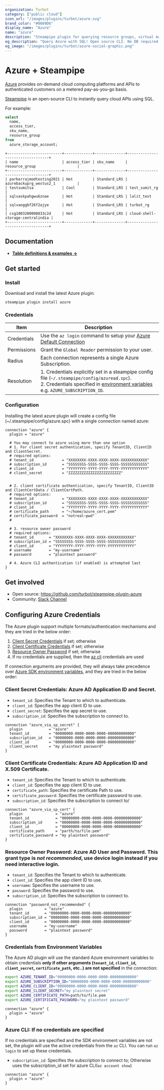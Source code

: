 ```yaml
---
organization: Turbot
category: ["public cloud"]
icon_url: "/images/plugins/turbot/azure.svg"
brand_color: "#0089D6"
display_name: "Azure"
name: "azure"
description: "Steampipe plugin for querying resource groups, virtual machines, storage accounts and more from Azure."
og_description: "Query Azure with SQL! Open source CLI. No DB required."
og_image: "/images/plugins/turbot/azure-social-graphic.png"
---
```


# Azure + Steampipe

[Azure](https://azure.amazon.com/) provides on-demand cloud computing platforms and APIs to authenticated customers on a metered pay-as-you-go basis.

[Steampipe](https://steampipe.io) is an open-source CLI to instantly query cloud APIs using SQL.

For example:

```sql
select
  name,
  access_tier,
  sku_name,
  resource_group
from
  azure_storage_account;
```

```
+-------------------------+-------------+--------------+----------------------------------+
| name                    | access_tier | sku_name     | resource_group                   |
+-------------------------+-------------+--------------+----------------------------------+
| parkerrajmodtesting2021 | Hot         | Standard_LRS | azurebackuprg_westus2_1          |
| testsumitsa             | Cool        | Standard_LRS | test_sumit_rg                    |
| sqlvaskpahgwu6znae      | Hot         | Standard_LRS | lalit_test                       |
| sqlvaoggbf26f2ajye      | Hot         | Standard_LRS | turbot_rg                        |
| csg1003200098033c2d     | Hot         | Standard_LRS | cloud-shell-storage-centralindia |
+-------------------------+-------------+--------------+----------------------------------+
```

## Documentation

- **[Table definitions & examples →](/plugins/turbot/azure/tables)**

## Get started

### Install

Download and install the latest Azure plugin:

```bash
steampipe plugin install azure
```

### Credentials

| Item        | Description                                                                                                                                                                                                                   |
| ----------- | ----------------------------------------------------------------------------------------------------------------------------------------------------------------------------------------------------------------------------- |
| Credentials | Use the `az login` command to setup your [Azure Default Connection](https://docs.microsoft.com/en-us/cli/azure/authenticate-azure-cli)                                                                                        |
| Permissions | Grant the `Global Reader` permission to your user.                                                                                                                                                                            |
| Radius      | Each connection represents a single Azure Subscription.                                                                                                                                                                       |
| Resolution  | 1. Credentials explicitly set in a steampipe config file (`~/.steampipe/config/azuread.spc`).<br />2. Credentials specified in [environment variables](#credentials-from-environment-variables) e.g. `AZURE_SUBSCRIPTION_ID`. |

### Configuration

Installing the latest azure plugin will create a config file (~/.steampipe/config/azure.spc) with a single connection named azure:

```hcl
connection "azure" {
  plugin = "azure"

  # You may connect to azure using more than one option
  # 1. For client secret authentication, specify TenantID, ClientID and ClientSecret.
  # required options:
  # tenant_id             = "XXXXXXXX-XXXX-XXXX-XXXX-XXXXXXXXXXXX"
  # subscription_id       = "SSSSSSSS-SSSS-SSSS-SSSS-SSSSSSSSSSSS"
  # client_id             = "YYYYYYYY-YYYY-YYYY-YYYY-YYYYYYYYYYYY"
  # client_secret         = "ZZZZZZZZZZZZZZZZZZZZZZZZ"


  # 2. client certificate authentication, specify TenantID, ClientID and ClientCertData / ClientCertPath.
  # required options:
  # tenant_id             = "XXXXXXXX-XXXX-XXXX-XXXX-XXXXXXXXXXXX"
  # subscription_id       = "SSSSSSSS-SSSS-SSSS-SSSS-SSSSSSSSSSSS"
  # client_id             = "YYYYYYYY-YYYY-YYYY-YYYY-YYYYYYYYYYYY"
  # certificate_path      = "~/home/azure_cert.pem"
  # certificate_password  = "notreal~pwd"
  #

  # 3. resource owner password
  # required options:
  # tenant_id       = "XXXXXXXX-XXXX-XXXX-XXXX-XXXXXXXXXXXX"
  # subscription_id = "SSSSSSSS-SSSS-SSSS-SSSS-SSSSSSSSSSSS"
  # client_id       = "YYYYYYYY-YYYY-YYYY-YYYY-YYYYYYYYYYYY"
  # username        = "my-username"
  # password        = "plaintext password"

  # 4. Azure CLI authentication (if enabled) is attempted last
}

```

## Get involved

- Open source: https://github.com/turbot/steampipe-plugin-azure
- Community: [Slack Channel](https://join.slack.com/t/steampipe/shared_invite/zt-oij778tv-lYyRTWOTMQYBVAbtPSWs3g)

## Configuring Azure Credentials

The Azure plugin support multiple formats/authentication mechanisms and they are tried in the below order:

1. [Client Secret Credentials](https://docs.microsoft.com/en-us/azure/active-directory/develop/v2-saml-bearer-assertion#prerequisites) if set; otherwise
2. [Client Certificate Credentials](https://docs.microsoft.com/en-us/azure/active-directory/develop/active-directory-certificate-credentials#register-your-certificate-with-microsoft-identity-platform) if set; otherwise
3. [Resource Owner Password](https://docs.microsoft.com/en-us/azure/active-directory/develop/v2-oauth-ropc) if set; otherwise
4. If no credentials are supplied, then the [az cli](https://docs.microsoft.com/en-us/cli/azure/#:~:text=The%20Azure%20command%2Dline%20interface,with%20an%20emphasis%20on%20automation.) credentials are used

If connection arguments are provided, they will always take precedence over [Azure SDK environment variables](https://github.com/Azure/azure-sdk-for-go/blob/main/documentation/new-version-quickstart.md#setting-environment-variables), and they are tried in the below order:

### Client Secret Credentials: Azure AD Application ID and Secret.

- `tenant_id`: Specifies the Tenant to which to authenticate.
- `client_id`: Specifies the app client ID to use.
- `client_secret`: Specifies the app secret to use.
- `subscription_id`: Specifies the subscription to connect to.

```hcl
connection "azure_via_sp_secret" {
  plugin            = "azure"
  tenant_id         = "00000000-0000-0000-0000-000000000000"
  subscription_id   = "00000000-0000-0000-0000-000000000000"
  client_id         = "00000000-0000-0000-0000-000000000000"
  client_secret     = "my plaintext password"
}
```

### Client Certificate Credentials: Azure AD Application ID and X.509 Certificate.

- `tenant_id`: Specifies the Tenant to which to authenticate.
- `client_id`: Specifies the app client ID to use.
- `certificate_path`: Specifies the certificate Path to use.
- `certificate_password`: Specifies the certificate password to use.
- `subscription_id`: Specifies the subscription to connect to/

```hcl
connection "azure_via_sp_cert" {
  plugin               = "azure"
  tenant_id            = "00000000-0000-0000-0000-000000000000"
  subscription_id      = "00000000-0000-0000-0000-000000000000"
  client_id            = "00000000-0000-0000-0000-000000000000"
  certificate_path     = "parth/to/file.pem"
  certificate_password = "my plaintext password"
}
```

### Resource Owner Password: Azure AD User and Password. This grant type is _not recommended_, use device login instead if you need interactive login.

- `tenant_id`: Specifies the Tenant to which to authenticate.
- `client_id`: Specifies the app client ID to use.
- `username`: Specifies the username to use.
- `password`: Specifies the password to use.
- `subscription_id`: Specifies the subscription to connect to.

```hcl
connection "password_not_recommended" {
  plugin          = "azure"
  tenant_id       = "00000000-0000-0000-0000-000000000000"
  subscription_id = "00000000-0000-0000-0000-000000000000"
  client_id       = "00000000-0000-0000-0000-000000000000"
  username        = "my-username"
  password        = "plaintext password"
}
```

### Credentials from Environment Variables

The Azure AD plugin will use the standard Azure environment variables to obtain credentials **only if other arguments (`tenant_id`, `client_id`, `client_secret`, `certificate_path`, etc..) are not specified** in the connection:

```sh
export AZURE_TENANT_ID="00000000-0000-0000-0000-000000000000"
export AZURE_SUBSCRIPTION_ID="00000000-0000-0000-0000-000000000000"
export AZURE_CLIENT_ID="00000000-0000-0000-0000-000000000000"
export AZURE_CLIENT_SECRET="my plaintext secret"
export AZURE_CERTIFICATE_PATH=path/to/file.pem
export AZURE_CERTIFICATE_PASSWORD="my plaintext password"
```

```hcl
connection "azure" {
  plugin = "azure"
}
```

### Azure CLI: If no credentials are specified

If no credentials are specified and the SDK environment variables are not set, the plugin will use the active credentials from the `az` CLI. You can run `az login` to set up these credentials.

- `subscription_id`: Specifies the subscription to connect to; Otherwise uses the subscription_id set for azure CLI(`az account show`)

```hcl
connection "azure" {
  plugin = "azure"
}
```
